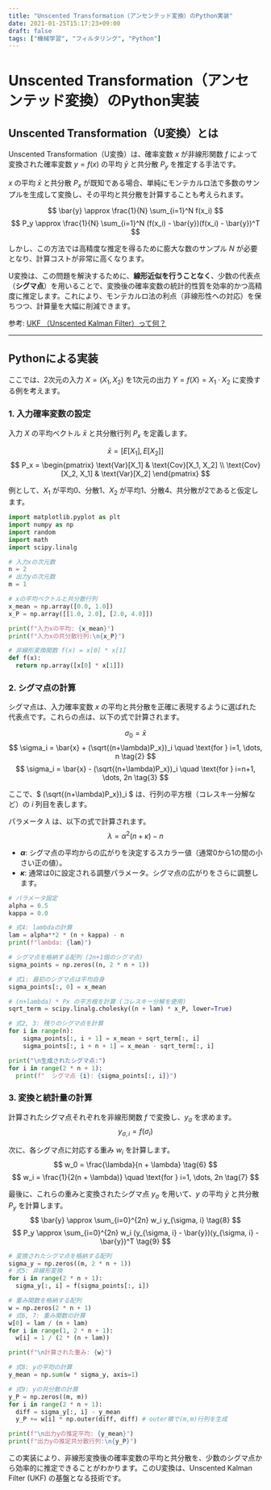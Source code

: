 ```yaml
---
title: "Unscented Transformation（アンセンテッド変換）のPython実装"
date: 2021-01-25T15:17:23+09:00
draft: false
tags: ["機械学習", "フィルタリング", "Python"] 
---
```

<!--more-->
# Unscented Transformation（アンセンテッド変換）のPython実装

## Unscented Transformation（U変換）とは
Unscented Transformation（U変換）は、確率変数 $x$ が非線形関数 $f$ によって変換された確率変数 $y = f(x)$ の平均 $\bar{y}$ と共分散 $P_y$ を推定する手法です。

$x$ の平均 $\bar{x}$ と共分散 $P_x$ が既知である場合、単純にモンテカルロ法で多数のサンプルを生成して変換し、その平均と共分散を計算することも考えられます。

$$ \bar{y} \approx \frac{1}{N} \sum_{i=1}^N f(x_i) $$
$$ P_y \approx \frac{1}{N} \sum_{i=1}^N (f(x_i) - \bar{y})(f(x_i) - \bar{y})^T $$

しかし、この方法では高精度な推定を得るために膨大な数のサンプル $N$ が必要となり、計算コストが非常に高くなります。

U変換は、この問題を解決するために、**線形近似を行うことなく**、少数の代表点（**シグマ点**）を用いることで、変換後の確率変数の統計的性質を効率的かつ高精度に推定します。これにより、モンテカルロ法の利点（非線形性への対応）を保ちつつ、計算量を大幅に削減できます。

参考: [UKF （Unscented Kalman Filter）って何？](https://www.jstage.jst.go.jp/article/isciesci/50/7/50_KJ00004329717/_pdf)

---

## Pythonによる実装

ここでは、2次元の入力 $X=(X_1, X_2)$ を1次元の出力 $Y=f(X)=X_1 \cdot X_2$ に変換する例を考えます。

### 1. 入力確率変数の設定
入力 $X$ の平均ベクトル $\bar{x}$ と共分散行列 $P_x$ を定義します。

$$ \bar{x} = [E[X_1], E[X_2]] $$
$$ P_x = \begin{pmatrix} \text{Var}[X_1] & \text{Cov}[X_1, X_2] \\ \text{Cov}[X_2, X_1] & \text{Var}[X_2] \end{pmatrix} $$

例として、$X_1$ が平均0、分散1、$X_2$ が平均1、分散4、共分散が2であると仮定します。

```python
import matplotlib.pyplot as plt
import numpy as np
import random
import math
import scipy.linalg

# 入力xの次元数
n = 2
# 出力yの次元数
m = 1

# xの平均ベクトルと共分散行列
x_mean = np.array([0.0, 1.0])
x_P = np.array([[1.0, 2.0], [2.0, 4.0]])

print(f"入力xの平均: {x_mean}")
print(f"入力xの共分散行列:\n{x_P}")

# 非線形変換関数 f(x) = x[0] * x[1]
def f(x):
  return np.array([x[0] * x[1]])
```

### 2. シグマ点の計算
シグマ点は、入力確率変数 $x$ の平均と共分散を正確に表現するように選ばれた代表点です。これらの点は、以下の式で計算されます。

$$ \sigma_0 = \bar{x} \tag{1} $$
$$ \sigma_i = \bar{x} + (\sqrt{(n+\lambda)P_x})_i \quad \text{for } i=1, \dots, n \tag{2} $$
$$ \sigma_i = \bar{x} - (\sqrt{(n+\lambda)P_x})_i \quad \text{for } i=n+1, \dots, 2n \tag{3} $$

ここで、$ (\sqrt{(n+\lambda)P_x})_i $ は、行列の平方根（コレスキー分解など）の $i$ 列目を表します。

パラメータ $\lambda$ は、以下の式で計算されます。
$$ \lambda = \alpha^2 (n + \kappa) - n \tag{4} $$

-   **$\alpha$**: シグマ点の平均からの広がりを決定するスカラー値（通常0から1の間の小さい正の値）。
-   **$\kappa$**: 通常は0に設定される調整パラメータ。シグマ点の広がりをさらに調整します。

```python
# パラメータ設定
alpha = 0.5
kappa = 0.0

# 式4: lambdaの計算
lam = alpha**2 * (n + kappa) - n
print(f"lambda: {lam}")

# シグマ点を格納する配列 (2n+1個のシグマ点)
sigma_points = np.zeros((n, 2 * n + 1))

# 式1: 最初のシグマ点は平均自身
sigma_points[:, 0] = x_mean

# (n+lambda) * Px の平方根を計算 (コレスキー分解を使用)
sqrt_term = scipy.linalg.cholesky((n + lam) * x_P, lower=True)

# 式2, 3: 残りのシグマ点を計算
for i in range(n):
    sigma_points[:, i + 1] = x_mean + sqrt_term[:, i]
    sigma_points[:, i + n + 1] = x_mean - sqrt_term[:, i]

print("\n生成されたシグマ点:")
for i in range(2 * n + 1):
  print(f"  シグマ点 {i}: {sigma_points[:, i]}")
```

### 3. 変換と統計量の計算

計算されたシグマ点それぞれを非線形関数 $f$ で変換し、$y_{\sigma}$ を求めます。
$$ y_{\sigma, i} = f(\sigma_i) \tag{5} $$

次に、各シグマ点に対応する重み $w_i$ を計算します。
$$ w_0 = \frac{\lambda}{n + \lambda} \tag{6} $$
$$ w_i = \frac{1}{2(n + \lambda)} \quad \text{for } i=1, \dots, 2n \tag{7} $$

最後に、これらの重みと変換されたシグマ点 $y_{\sigma}$ を用いて、$y$ の平均 $\bar{y}$ と共分散 $P_y$ を計算します。
$$ \bar{y} \approx \sum_{i=0}^{2n} w_i y_{\sigma, i} \tag{8} $$
$$ P_y \approx \sum_{i=0}^{2n} w_i (y_{\sigma, i} - \bar{y})(y_{\sigma, i} - \bar{y})^T \tag{9} $$

```python
# 変換されたシグマ点を格納する配列
sigma_y = np.zeros((m, 2 * n + 1))
# 式5: 非線形変換
for i in range(2 * n + 1):
  sigma_y[:, i] = f(sigma_points[:, i])

# 重み関数を格納する配列
w = np.zeros(2 * n + 1)
# 式6, 7: 重み関数の計算
w[0] = lam / (n + lam)
for i in range(1, 2 * n + 1):
  w[i] = 1 / (2 * (n + lam))

print(f"\n計算された重み: {w}")

# 式8: yの平均の計算
y_mean = np.sum(w * sigma_y, axis=1)

# 式9: yの共分散の計算
y_P = np.zeros((m, m))
for i in range(2 * n + 1):
  diff = sigma_y[:, i] - y_mean
  y_P += w[i] * np.outer(diff, diff) # outer積で(m,m)行列を生成

print(f"\n出力yの推定平均: {y_mean}")
print(f"出力yの推定共分散行列:\n{y_P}")
```

この実装により、非線形変換後の確率変数の平均と共分散を、少数のシグマ点から効率的に推定できることがわかります。このU変換は、Unscented Kalman Filter (UKF) の基盤となる技術です。